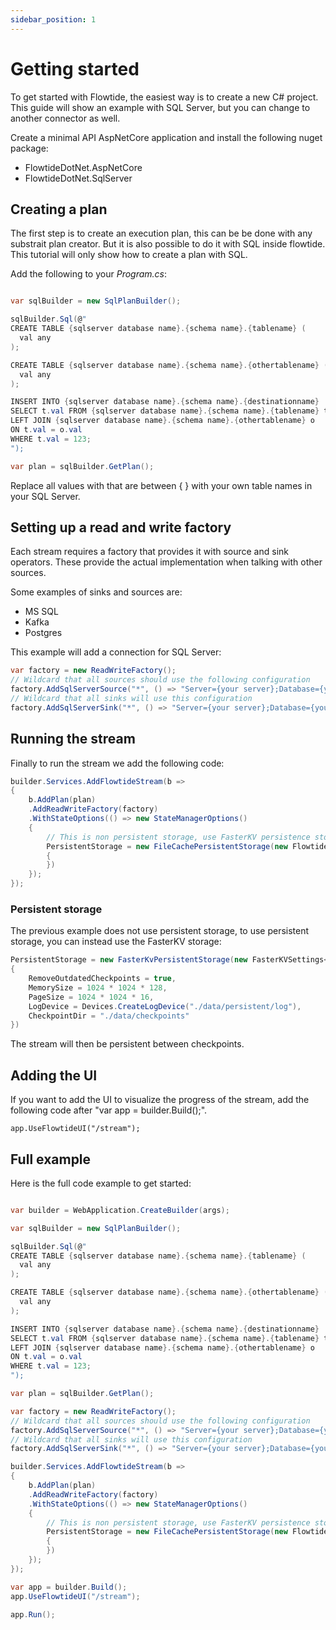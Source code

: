```yaml
---
sidebar_position: 1
---
```


# Getting started

To get started with Flowtide, the easiest way is to create a new C# project. This guide will show an example with SQL Server, but you can change
to another connector as well.

Create a minimal API AspNetCore application and install the following nuget package:

* FlowtideDotNet.AspNetCore
* FlowtideDotNet.SqlServer

## Creating a plan

The first step is to create an execution plan, this can be be done with any substrait plan creator.
But it is also possible to do it with SQL inside flowtide. This tutorial will only show how to create a plan with SQL.

Add the following to your _Program.cs_:

```csharp

var sqlBuilder = new SqlPlanBuilder();

sqlBuilder.Sql(@"
CREATE TABLE {sqlserver database name}.{schema name}.{tablename} (
  val any
);

CREATE TABLE {sqlserver database name}.{schema name}.{othertablename} (
  val any
);

INSERT INTO {sqlserver database name}.{schema name}.{destinationname}
SELECT t.val FROM {sqlserver database name}.{schema name}.{tablename} t
LEFT JOIN {sqlserver database name}.{schema name}.{othertablename} o
ON t.val = o.val
WHERE t.val = 123;
");

var plan = sqlBuilder.GetPlan();
```

Replace all values with that are between \{ \} with your own table names in your SQL Server.

## Setting up a read and write factory

Each stream requires a factory that provides it with source and sink operators. These provide the actual implementation when talking with other sources.

Some examples of sinks and sources are:

* MS SQL
* Kafka
* Postgres

This example will add a connection for SQL Server:

```csharp
var factory = new ReadWriteFactory();
// Wildcard that all sources should use the following configuration
factory.AddSqlServerSource("*", () => "Server={your server};Database={your database};Trusted_Connection=True;");
// Wildcard that all sinks will use this configuration
factory.AddSqlServerSink("*", () => "Server={your server};Database={your database};Trusted_Connection=True;");
```

## Running the stream

Finally to run the stream we add the following code:

```csharp
builder.Services.AddFlowtideStream(b =>
{
    b.AddPlan(plan)
    .AddReadWriteFactory(factory)
    .WithStateOptions(() => new StateManagerOptions()
    {
        // This is non persistent storage, use FasterKV persistence storage instead if you want persistent storage
        PersistentStorage = new FileCachePersistentStorage(new FlowtideDotNet.Storage.FileCacheOptions()
        {
        })
    });
});
```

### Persistent storage

The previous example does not use persistent storage, to use persistent storage, you can instead use the FasterKV storage:

```csharp
PersistentStorage = new FasterKvPersistentStorage(new FasterKVSettings<long, SpanByte>()
{
    RemoveOutdatedCheckpoints = true,
    MemorySize = 1024 * 1024 * 128,
    PageSize = 1024 * 1024 * 16,
    LogDevice = Devices.CreateLogDevice("./data/persistent/log"),
    CheckpointDir = "./data/checkpoints"
})
```

The stream will then be persistent between checkpoints.

## Adding the UI

If you want to add the UI to visualize the progress of the stream, add the following code after "var app = builder.Build();".

```
app.UseFlowtideUI("/stream");
```

## Full example

Here is the full code example to get started:

```csharp

var builder = WebApplication.CreateBuilder(args);

var sqlBuilder = new SqlPlanBuilder();

sqlBuilder.Sql(@"
CREATE TABLE {sqlserver database name}.{schema name}.{tablename} (
  val any
);

CREATE TABLE {sqlserver database name}.{schema name}.{othertablename} (
  val any
);

INSERT INTO {sqlserver database name}.{schema name}.{destinationname}
SELECT t.val FROM {sqlserver database name}.{schema name}.{tablename} t
LEFT JOIN {sqlserver database name}.{schema name}.{othertablename} o
ON t.val = o.val
WHERE t.val = 123;
");

var plan = sqlBuilder.GetPlan();

var factory = new ReadWriteFactory();
// Wildcard that all sources should use the following configuration
factory.AddSqlServerSource("*", () => "Server={your server};Database={your database};Trusted_Connection=True;");
// Wildcard that all sinks will use this configuration
factory.AddSqlServerSink("*", () => "Server={your server};Database={your database};Trusted_Connection=True;");

builder.Services.AddFlowtideStream(b =>
{
    b.AddPlan(plan)
    .AddReadWriteFactory(factory)
    .WithStateOptions(() => new StateManagerOptions()
    {
        // This is non persistent storage, use FasterKV persistence storage instead if you want persistent storage
        PersistentStorage = new FileCachePersistentStorage(new FlowtideDotNet.Storage.FileCacheOptions()
        {
        })
    });
});

var app = builder.Build();
app.UseFlowtideUI("/stream");

app.Run();
```